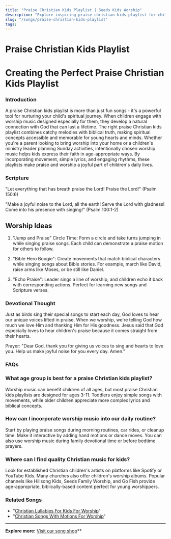 ```yaml
---
title: "Praise Christian Kids Playlist | Seeds Kids Worship"
description: "Explore inspiring praise christian kids playlist for children's worship and faith development. Biblical music resources for families and ministry."
slug: "/songs/praise-christian-kids-playlist"
tags:
---
```


# Praise Christian Kids Playlist

# Creating the Perfect Praise Christian Kids Playlist

### Introduction
A praise Christian kids playlist is more than just fun songs - it's a powerful tool for nurturing your child's spiritual journey. When children engage with worship music designed especially for them, they develop a natural connection with God that can last a lifetime. The right praise Christian kids playlist combines catchy melodies with biblical truth, making spiritual concepts accessible and memorable for young hearts and minds. Whether you're a parent looking to bring worship into your home or a children's ministry leader planning Sunday activities, intentionally chosen worship music helps kids express their faith in age-appropriate ways. By incorporating movement, simple lyrics, and engaging rhythms, these playlists make praise and worship a joyful part of children's daily lives.

### Scripture
"Let everything that has breath praise the Lord! Praise the Lord!" (Psalm 150:6)

"Make a joyful noise to the Lord, all the earth! Serve the Lord with gladness! Come into his presence with singing!" (Psalm 100:1-2)

## Worship Ideas
1. "Jump and Praise" Circle Time: Form a circle and take turns jumping in while singing praise songs. Each child can demonstrate a praise motion for others to follow.

2. "Bible Hero Boogie": Create movements that match biblical characters while singing songs about Bible stories. For example, march like David, raise arms like Moses, or be still like Daniel.

3. "Echo Praise": Leader sings a line of worship, and children echo it back with corresponding actions. Perfect for learning new songs and Scripture verses.

### Devotional Thought
Just as birds sing their special songs to start each day, God loves to hear our unique voices lifted in praise. When we worship, we're telling God how much we love Him and thanking Him for His goodness. Jesus said that God especially loves to hear children's praise because it comes straight from their hearts.

Prayer: "Dear God, thank you for giving us voices to sing and hearts to love you. Help us make joyful noise for you every day. Amen."

### FAQs

### What age group is best for a praise Christian kids playlist?
Worship music can benefit children of all ages, but most praise Christian kids playlists are designed for ages 3-11. Toddlers enjoy simple songs with movements, while older children appreciate more complex lyrics and biblical concepts.

### How can I incorporate worship music into our daily routine?
Start by playing praise songs during morning routines, car rides, or cleanup time. Make it interactive by adding hand motions or dance moves. You can also use worship music during family devotional time or before bedtime prayers.

### Where can I find quality Christian music for kids?
Look for established Christian children's artists on platforms like Spotify or YouTube Kids. Many churches also offer children's worship albums. Popular channels like Hillsong Kids, Seeds Family Worship, and Go Fish provide age-appropriate, biblically-based content perfect for young worshippers.

### Related Songs

- "[Christian Lullabies For Kids For Worship](/songs/christian-lullabies-for-kids-for-worship/)"
- "[Christian Songs With Motions For Worship](/songs/christian-songs-with-motions-for-worship/)"

---

**Explore more:** [Visit our song shop](https://seedskidsworship.com/shop)**

<!-- Schema Markup -->
<script type="application/ld+json">
{
  "@context": "https://schema.org",
  "@type": "MusicRecording",
  "name": "Praise Christian Kids Playlist",
  "byArtist": {
    "@type": "MusicGroup",
    "name": "Seeds Kids Worship"
  },
  "isFamilyFriendly": true,
  "url": "https://seedskidsworship.com/songs/praise-christian-kids-playlist/"
}
</script>